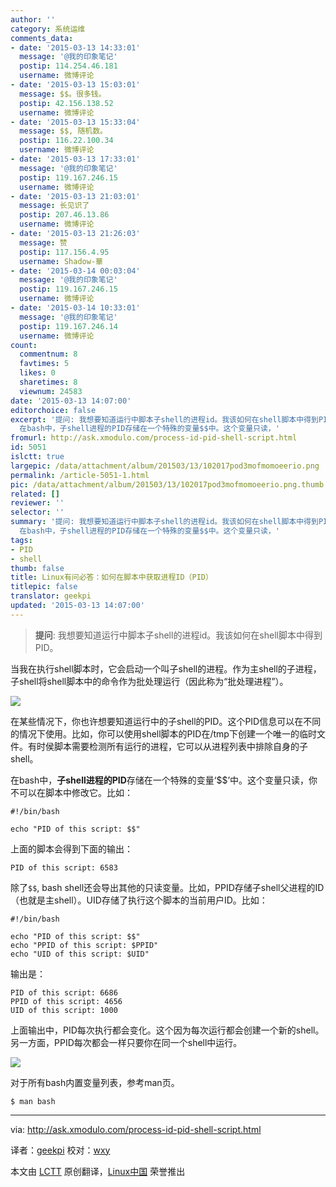 ```yaml
---
author: ''
category: 系统运维
comments_data:
- date: '2015-03-13 14:33:01'
  message: '@我的印象笔记'
  postip: 114.254.46.181
  username: 微博评论
- date: '2015-03-13 15:03:01'
  message: $$。很多钱。
  postip: 42.156.138.52
  username: 微博评论
- date: '2015-03-13 15:33:04'
  message: $$, 随机数。
  postip: 116.22.100.34
  username: 微博评论
- date: '2015-03-13 17:33:01'
  message: '@我的印象笔记'
  postip: 119.167.246.15
  username: 微博评论
- date: '2015-03-13 21:03:01'
  message: 长见识了
  postip: 207.46.13.86
  username: 微博评论
- date: '2015-03-13 21:26:03'
  message: 赞
  postip: 117.156.4.95
  username: Shadow-華
- date: '2015-03-14 00:03:04'
  message: '@我的印象笔记'
  postip: 119.167.246.15
  username: 微博评论
- date: '2015-03-14 10:33:01'
  message: '@我的印象笔记'
  postip: 119.167.246.14
  username: 微博评论
count:
  commentnum: 8
  favtimes: 5
  likes: 0
  sharetimes: 8
  viewnum: 24583
date: '2015-03-13 14:07:00'
editorchoice: false
excerpt: '提问: 我想要知道运行中脚本子shell的进程id。我该如何在shell脚本中得到PID。  当我在执行shell脚本时，它会启动一个叫子shell的进程。作为主shell的子进程，子shell将shell脚本中的命令作为批处理运行（因此称为批处理进程）。  在某些情况下，你也许想要知道运行中的子shell的PID。这个PID信息可以在不同的情况下使用。比如，你可以使用shell脚本的PID在/tmp下创建一个唯一的临时文件。有时侯脚本需要检测所有运行的进程，它可以从进程列表中排除自身的子shell。
  在bash中，子shell进程的PID存储在一个特殊的变量$$中。这个变量只读，'
fromurl: http://ask.xmodulo.com/process-id-pid-shell-script.html
id: 5051
islctt: true
largepic: /data/attachment/album/201503/13/102017pod3mofmomoeerio.png
permalink: /article-5051-1.html
pic: /data/attachment/album/201503/13/102017pod3mofmomoeerio.png.thumb.jpg
related: []
reviewer: ''
selector: ''
summary: '提问: 我想要知道运行中脚本子shell的进程id。我该如何在shell脚本中得到PID。  当我在执行shell脚本时，它会启动一个叫子shell的进程。作为主shell的子进程，子shell将shell脚本中的命令作为批处理运行（因此称为批处理进程）。  在某些情况下，你也许想要知道运行中的子shell的PID。这个PID信息可以在不同的情况下使用。比如，你可以使用shell脚本的PID在/tmp下创建一个唯一的临时文件。有时侯脚本需要检测所有运行的进程，它可以从进程列表中排除自身的子shell。
  在bash中，子shell进程的PID存储在一个特殊的变量$$中。这个变量只读，'
tags:
- PID
- shell
thumb: false
title: Linux有问必答：如何在脚本中获取进程ID（PID）
titlepic: false
translator: geekpi
updated: '2015-03-13 14:07:00'
---
```



> 
> **提问**: 我想要知道运行中脚本子shell的进程id。我该如何在shell脚本中得到PID。
> 
> 
> 


当我在执行shell脚本时，它会启动一个叫子shell的进程。作为主shell的子进程，子shell将shell脚本中的命令作为批处理运行（因此称为“批处理进程”）。


![](/data/attachment/album/201503/13/102017pod3mofmomoeerio.png)


在某些情况下，你也许想要知道运行中的子shell的PID。这个PID信息可以在不同的情况下使用。比如，你可以使用shell脚本的PID在/tmp下创建一个唯一的临时文件。有时侯脚本需要检测所有运行的进程，它可以从进程列表中排除自身的子shell。


在bash中，**子shell进程的PID**存储在一个特殊的变量‘$$’中。这个变量只读，你不可以在脚本中修改它。比如：



```
#!/bin/bash

echo "PID of this script: $$"

```

上面的脚本会得到下面的输出：



```
PID of this script: 6583

```

除了`$$`, bash shell还会导出其他的只读变量。比如，PPID存储子shell父进程的ID（也就是主shell）。UID存储了执行这个脚本的当前用户ID。比如：



```
#!/bin/bash

echo "PID of this script: $$"
echo "PPID of this script: $PPID"
echo "UID of this script: $UID"

```

输出是：



```
PID of this script: 6686
PPID of this script: 4656
UID of this script: 1000

```

上面输出中，PID每次执行都会变化。这个因为每次运行都会创建一个新的shell。另一方面，PPID每次都会一样只要你在同一个shell中运行。


![](/data/attachment/album/201503/13/102025wzgz7m0pmgl0zrpp.jpg)


对于所有bash内置变量列表，参考man页。



```
$ man bash

```



---


via: <http://ask.xmodulo.com/process-id-pid-shell-script.html>


译者：[geekpi](https://github.com/geekpi) 校对：[wxy](https://github.com/wxy)


本文由 [LCTT](https://github.com/LCTT/TranslateProject) 原创翻译，[Linux中国](http://linux.cn/) 荣誉推出